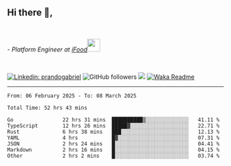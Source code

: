 <h2>Hi there  👋,</h2> </br>

<p><em>- Platform Engineer at <a href="https://www.ifood.com.br/">iFood</a><img src="https://media.giphy.com/media/WUlplcMpOCEmTGBtBW/giphy.gif" width="30"> 
</em></p></br>


[![Linkedin: prandogabriel](https://img.shields.io/badge/-prandogabriel-blue?style=flat-square&logo=Linkedin&logoColor=white&link=https://www.linkedin.com/in/prandogabriel/)](https://www.linkedin.com/in/prandogabriel)
![GitHub followers](https://img.shields.io/github/followers/prandogabriel?label=Follow&style=social)
![](https://visitor-badge.glitch.me/badge?page_id=prandogabriel.prandogabriel)
[![Waka Readme](https://github.com/prandogabriel/prandogabriel/actions/workflows/update-stats.yml.yml/badge.svg)](https://github.com/prandogabriel/prandogabriel/actions/workflows/update-stats.yml.yml)

---

<!--START_SECTION:waka-->

```golang
From: 06 February 2025 - To: 08 March 2025

Total Time: 52 hrs 43 mins

Go                22 hrs 31 mins  ██████████▒░░░░░░░░░░░░░░   41.11 %
TypeScript        12 hrs 26 mins  █████▓░░░░░░░░░░░░░░░░░░░   22.71 %
Rust              6 hrs 38 mins   ███░░░░░░░░░░░░░░░░░░░░░░   12.13 %
YAML              4 hrs           █▓░░░░░░░░░░░░░░░░░░░░░░░   07.31 %
JSON              2 hrs 24 mins   █░░░░░░░░░░░░░░░░░░░░░░░░   04.41 %
Markdown          2 hrs 16 mins   █░░░░░░░░░░░░░░░░░░░░░░░░   04.15 %
Other             2 hrs 2 mins    █░░░░░░░░░░░░░░░░░░░░░░░░   03.74 %
```

<!--END_SECTION:waka-->
